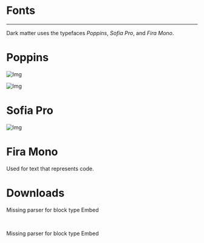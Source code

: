 
# Fonts

---

Dark matter uses the typefaces *Poppins*, *Sofia Pro*, and *Fira Mono*.

# Poppins

![Img](https://studio-assets-dev.supernova.io/design-systems/460/595431ef-4a9c-449e-a3b9-3db00c830e3e.png?Expires=1974931200&Policy=eyJTdGF0ZW1lbnQiOlt7IlJlc291cmNlIjoiaHR0cHM6Ly9zdHVkaW8tYXNzZXRzLWRldi5zdXBlcm5vdmEuaW8vZGVzaWduLXN5c3RlbXMvNDYwLzU5NTQzMWVmLTRhOWMtNDQ5ZS1hM2I5LTNkYjAwYzgzMGUzZS5wbmciLCJDb25kaXRpb24iOnsiRGF0ZUxlc3NUaGFuIjp7IkFXUzpFcG9jaFRpbWUiOjE5NzQ5MzEyMDB9fX1dfQ__&Signature=SW0fEe6b8TjL2vm4zPai6tatSaYlKwP6ECBPaM~6Yw6vk6OtiNAxzSzvfspHifLW12tbOUkTeDGMG5muAE-WqN9d-glXuz1MoMP15-WVjDBl8bQ~Pq9mpcJkLyfEbkBMGTW-Rpv7epkxOAxxtZG2~oppw-xSljbxcYOVCw-qgJx8o9RmXL90gFUxfTCnr9yxZI~QxcTRSX5RgU9-NRBDjDPS8LzJuD-l9yxPC0BD0xo~ReFPnytw1BQACcOjup4XTXttYbMyj2~x707TZgzWstbgA0Rv91gGS7yS2PlpWd6ieeYwUiww368c~1dM4ooZL22DI2AFg0G5GnPHD-uL3g__&Key-Pair-Id=APKAJGK34LCCAUR7N6LA)

![Img](https://studio-assets-dev.supernova.io/design-systems/460/e31b55b8-2a86-4335-851e-eec272b08760.png?Expires=1974931200&Policy=eyJTdGF0ZW1lbnQiOlt7IlJlc291cmNlIjoiaHR0cHM6Ly9zdHVkaW8tYXNzZXRzLWRldi5zdXBlcm5vdmEuaW8vZGVzaWduLXN5c3RlbXMvNDYwL2UzMWI1NWI4LTJhODYtNDMzNS04NTFlLWVlYzI3MmIwODc2MC5wbmciLCJDb25kaXRpb24iOnsiRGF0ZUxlc3NUaGFuIjp7IkFXUzpFcG9jaFRpbWUiOjE5NzQ5MzEyMDB9fX1dfQ__&Signature=DJhKpSYdK0nsc0BgLatWXo~VIJCbKsnlAWkRJsRLgS6O1iWPipFopV1d331Ik3vOSF9pX5dx~CxnWXD3nXooU5SWop9cNvJikBeYjZU7I5H6u-yk3JrCcpww5FVhPL6qQfeaOnvJ1rVoyxXb6x~Gq7ng2JGj0cUjlA3HIBu07aUTAjB80YF5HQ-WN3GnH5h5oTngGe1avhy3ScnDfvfGKOndPieLuxgZHpc-6PbaHyGD~rpJJK6YehxQCybNZU3QGgigsOvcKqHXzkal3uSEIFYqtoBU1c5IEXoXy9Xcx5F175m3wRb59tOBgWZa8lhEsoeH1vPirs7gqi4Q-~hPsQ__&Key-Pair-Id=APKAJGK34LCCAUR7N6LA)

# Sofia Pro

![Img](https://studio-assets-dev.supernova.io/design-systems/460/9025be99-ce80-4cf0-a295-576d2d36e506.png?Expires=1974931200&Policy=eyJTdGF0ZW1lbnQiOlt7IlJlc291cmNlIjoiaHR0cHM6Ly9zdHVkaW8tYXNzZXRzLWRldi5zdXBlcm5vdmEuaW8vZGVzaWduLXN5c3RlbXMvNDYwLzkwMjViZTk5LWNlODAtNGNmMC1hMjk1LTU3NmQyZDM2ZTUwNi5wbmciLCJDb25kaXRpb24iOnsiRGF0ZUxlc3NUaGFuIjp7IkFXUzpFcG9jaFRpbWUiOjE5NzQ5MzEyMDB9fX1dfQ__&Signature=FPbGDPABsqMW7UwsMdeAbXPeBcfqgmPUYhUqF6mnvAIvuRO5zprhC90fZ~TVqxh5FQx3rw9VjJfIEVnPM9jBCdpzvW3kJJqvl2TuQ~cWYXCizssMLVDa8z3qUbZkSMnbw5e6WEyxeaifo00dJUwFK4cDIjh3840yOq~0IjgsiMVWosjwkiYW8phl~FvRDvXnOP8eZxCvRwC7xL4eTz8n68yXMiaCnXUhJ4YyWE5I8kuV5DZbUJrBqaGsjrppumgneiNZ0lA3zyxleZv73iCbc~x4yoBxBiVUgDNduqmcT-m9ng8o2Z1~1MnB0RFbL4Y2~4Ah0SkkypxTT53Ld8PjBw__&Key-Pair-Id=APKAJGK34LCCAUR7N6LA)

# Fira Mono

Used for text that represents code.

# Downloads



Missing parser for block type Embed

 



Missing parser for block type Embed

 